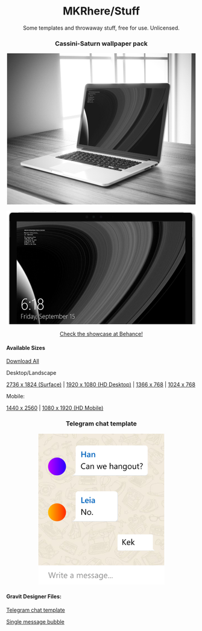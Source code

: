 <h1 align=center>MKRhere/Stuff</h1>

<p align=center>Some templates and throwaway stuff, free for use. Unlicensed.</p>

<h3 align=center>Cassini-Saturn wallpaper pack</h3>

<p  align=center>
<img alt="Cassini-Saturn" src="img/cassini/cassini-macbook.jpg" height=400px />
</p>
<p  align=center>
<img alt="Cassini-Saturn-Surface" src="img/cassini/cassini-surface.jpg" height=300px />
</p>

<p  align=center><a href="https://www.behance.net/gallery/56777859/CassiniSaturn-wallpaper-pack">Check the showcase at Behance!</a></p>

#### Available Sizes

[Download All](https://github.com/MKRhere/stuff/releases/tag/cassini.saturn)

Desktop/Landscape

[2736 x 1824 (Surface)](https://github.com/MKRhere/stuff/blob/telegram.chat/img/cassini/Nevertheless.it.moves.2736.1824.landscape.surfacepro.png) | [1920 x 1080 (HD Desktop)](https://github.com/MKRhere/stuff/blob/telegram.chat/img/cassini/Nevertheless.it.moves.1920.1080.landscape.png) | [1366 x 768](https://github.com/MKRhere/stuff/blob/telegram.chat/img/cassini/Nevertheless.it.moves.1366.768.landscape.png) | [1024 x 768](https://github.com/MKRhere/stuff/blob/telegram.chat/img/cassini/Nevertheless.it.moves.1024.768.landscape.png)

Mobile:

[1440 x 2560](https://github.com/MKRhere/stuff/blob/telegram.chat/img/cassini/Nevertheless.it.moves.1440.2560.portrait.mobile.png) | [1080 x 1920 (HD Mobile)](https://github.com/MKRhere/stuff/blob/telegram.chat/img/cassini/Nevertheless.it.moves.1080.1920.portrait.png)

<h3 align=center>Telegram chat template</h3>

<p  align=center>
<img alt="Telegram chat" src="img/Telegram-chat.jpeg" height=400px />
</p>

#### Gravit Designer Files:

[Telegram chat template](https://github.com/MKRhere/stuff/blob/master/templates/Telegram%20chat.gvdesign)

[Single message bubble](https://github.com/MKRhere/stuff/blob/master/templates/Telegram%20message%20bubble.gvdesign)